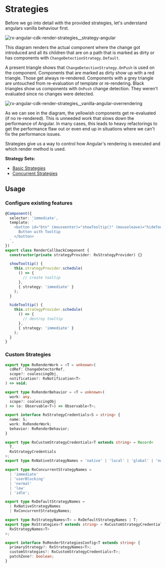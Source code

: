 # Strategies

Before we go into detail with the provided strategies, let's understand angulars vanilla behaviour first.

![rx-angular-cdk-render-strategies__strategy-angular](https://user-images.githubusercontent.com/4904455/116009556-ac98fd00-a61a-11eb-9fce-866995582943.gif)

This diagram renders the actual component where the change got introduced and all its children that are on a path
that is marked as dirty or has components with `ChangeDetectionStrategy.Default`.

A present triangle shows that `ChangeDetectionStrategy.OnPush` is used on the component.
Components that are marked as dirty show up with a red triangle. Those get always re-rendered.
Components with a grey triangle are untouched from re-evaluation of template or re-rendering.
Black triangles show us components with `OnPush` change detection. They weren't evaluated since no changes were detected.

![rx-angular-cdk-render-strategies__vanilla-angular-overrendering](https://user-images.githubusercontent.com/10064416/116155426-5bf0d500-a6ea-11eb-9cbc-5274a3bd0578.png)

As we can see in the diagram, the yellowish components get re-evaluated (if no re-rendered). This is unneeded work that slows down the performance of Angular.
In many cases, this leads to heavy refactorings to get the performance flaw out or even end up in situations where we can't fix the performance issues.

Strategies give us a way to control how Angular's rendering is executed and which render method is used.

**Strategy Sets:**

- [Basic Strategies](https://github.com/rx-angular/rx-angular/blob/master/libs/cdk/render-strategies/docs/basic-strategies.md)
- [Concurrent Strategies](https://github.com/rx-angular/rx-angular/blob/master/libs/cdk/render-strategies/docs/concurrent-strategies.md)

## Usage

### Configure existing features

```typescript
@Component({
  selector: 'immediate',
  template: `
    <button id="btn" (mouseenter)="showTooltip()" (mouseleave)="hideTooltip()">
      Button with Tooltip
    </button>
  `,
})
export class RenderCallbackComponent {
  constructor(private strategyProvider: RxStrategyProvider) {}

  showTooltip() {
    this.strategyProvider.schedule(
      () => {
        // create tooltip
      },
      { strategy: 'immediate' }
    );
  }

  hideTooltip() {
    this.strategyProvider.schedule(
      () => {
        // destroy tooltip
      },
      { strategy: 'immediate' }
    );
  }
}
```

### Custom Strategies

```typescript
export type RxRenderWork = <T = unknown>(
  cdRef: ChangeDetectorRef,
  scope?: coalescingObj,
  notification?: RxNotification<T>
) => void;

export type RxRenderBehavior = <T = unknown>(
  work: any,
  scope?: coalescingObj
) => (o: Observable<T>) => Observable<T>;

export interface RxStrategyCredentials<S = string> {
  name: S;
  work: RxRenderWork;
  behavior: RxRenderBehavior;
}

export type RxCustomStrategyCredentials<T extends string> = Record<
  T,
  RxStrategyCredentials
>;
export type RxNativeStrategyNames = 'native' | 'local' | 'global' | 'noop';

export type RxConcurrentStrategyNames =
  | 'immediate'
  | 'userBlocking'
  | 'normal'
  | 'low'
  | 'idle';

export type RxDefaultStrategyNames =
  | RxNativeStrategyNames
  | RxConcurrentStrategyNames;

export type RxStrategyNames<T> = RxDefaultStrategyNames | T;
export type RxStrategies<T extends string> = RxCustomStrategyCredentials<
  RxStrategyNames<T>
>;

export interface RxRenderStrategiesConfig<T extends string> {
  primaryStrategy?: RxStrategyNames<T>;
  customStrategies?: RxCustomStrategyCredentials<T>;
  patchZone?: boolean;
}
```
